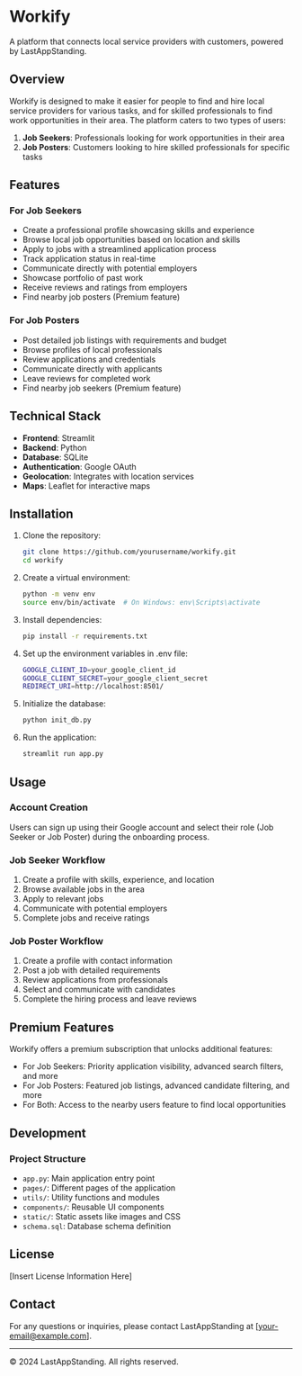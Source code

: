 # Workify

A platform that connects local service providers with customers, powered by LastAppStanding.

## Overview

Workify is designed to make it easier for people to find and hire local service providers for various tasks, and for skilled professionals to find work opportunities in their area. The platform caters to two types of users:

1. **Job Seekers**: Professionals looking for work opportunities in their area
2. **Job Posters**: Customers looking to hire skilled professionals for specific tasks

## Features

### For Job Seekers

- Create a professional profile showcasing skills and experience
- Browse local job opportunities based on location and skills
- Apply to jobs with a streamlined application process
- Track application status in real-time
- Communicate directly with potential employers
- Showcase portfolio of past work
- Receive reviews and ratings from employers
- Find nearby job posters (Premium feature)

### For Job Posters

- Post detailed job listings with requirements and budget
- Browse profiles of local professionals
- Review applications and credentials
- Communicate directly with applicants
- Leave reviews for completed work
- Find nearby job seekers (Premium feature)

## Technical Stack

- **Frontend**: Streamlit
- **Backend**: Python
- **Database**: SQLite
- **Authentication**: Google OAuth
- **Geolocation**: Integrates with location services
- **Maps**: Leaflet for interactive maps

## Installation

1. Clone the repository:
   ```bash
   git clone https://github.com/yourusername/workify.git
   cd workify
   ```

2. Create a virtual environment:
   ```bash
   python -m venv env
   source env/bin/activate  # On Windows: env\Scripts\activate
   ```

3. Install dependencies:
   ```bash
   pip install -r requirements.txt
   ```

4. Set up the environment variables in .env file:
   ```bash
   GOOGLE_CLIENT_ID=your_google_client_id
   GOOGLE_CLIENT_SECRET=your_google_client_secret
   REDIRECT_URI=http://localhost:8501/
   ```

5. Initialize the database:
   ```bash
   python init_db.py
   ```

6. Run the application:
   ```bash
   streamlit run app.py
   ```

## Usage

### Account Creation

Users can sign up using their Google account and select their role (Job Seeker or Job Poster) during the onboarding process.

### Job Seeker Workflow

1. Create a profile with skills, experience, and location
2. Browse available jobs in the area
3. Apply to relevant jobs
4. Communicate with potential employers
5. Complete jobs and receive ratings

### Job Poster Workflow

1. Create a profile with contact information
2. Post a job with detailed requirements
3. Review applications from professionals
4. Select and communicate with candidates
5. Complete the hiring process and leave reviews

## Premium Features

Workify offers a premium subscription that unlocks additional features:

- For Job Seekers: Priority application visibility, advanced search filters, and more
- For Job Posters: Featured job listings, advanced candidate filtering, and more
- For Both: Access to the nearby users feature to find local opportunities

## Development

### Project Structure

- `app.py`: Main application entry point
- `pages/`: Different pages of the application
- `utils/`: Utility functions and modules
- `components/`: Reusable UI components
- `static/`: Static assets like images and CSS
- `schema.sql`: Database schema definition

## License

[Insert License Information Here]

## Contact

For any questions or inquiries, please contact LastAppStanding at [your-email@example.com].

---

&copy; 2024 LastAppStanding. All rights reserved. 